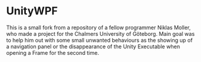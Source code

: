 # UnityWPF

This is a  small fork from a repository of a fellow programmer Niklas Moller, who made a project for the Chalmers University of Göteborg. Main goal was to help him out with some small unwanted behaviours as the showing up of a navigation panel or the disappearance of the Unity Executable when opening a Frame for the second time. 
